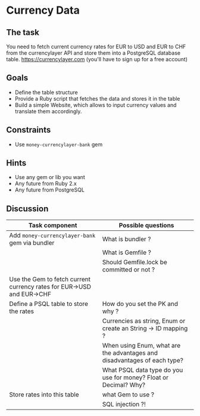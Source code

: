 # Currency Data
## The task
You need to fetch current currency rates for EUR to USD and EUR to CHF from the currencylayer API and store them into a PostgreSQL database table.
https://currencylayer.com (you'll have to sign up for a free account)
​
## Goals
- Define the table structure
- Provide a Ruby script that fetches the data and stores it in the table
- Build a simple Website, which allows to input currency values and translate them accordingly.
​
## Constraints
- Use `money-currencylayer-bank` gem
​
## Hints
- Use any gem or lib you want
- Any future from Ruby 2.x
- Any future from PostgreSQL
​
## Discussion
| Task component | Possible questions |
|--|--|
| Add `money-currencylayer-bank` gem via bundler | What is bundler ? |
|  | What is Gemfile ? |
|  | Should Gemfile.lock be committed or not ? |
| Use the Gem to fetch current currency rates for EUR->USD and EUR->CHF  | |
| Define a PSQL table to store the rates | How do you set the PK and why ? |
| | Currencies as string, Enum or create an String -> ID mapping ? | 
| | When using Enum, what are the advantages and disadvantages of each type? |
| | What PSQL data type do you use for money? Float or Decimal? Why? |
| Store rates into this table | what Gem to use ? |
| | SQL injection ?! |
